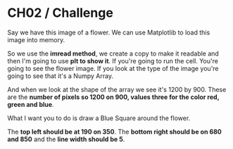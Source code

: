 # CH02 / Challenge

Say we have this image of a flower. We can use Matplotlib to load this image into memory. 

So we use the **imread method**, we create a copy to make it readable and then I'm going to use **plt to show it**. If you're going to run the cell. You're going to see the flower image. If you look at the type of the image you're going to see that it's a Numpy Array. 

And when we look at the shape of the array we see it's 1200 by 900. These are the **number of pixels so 1200 on 900, values three for the color red, green and blue**. 

What I want you to do is draw a Blue Square around the flower.

The **top left should be at 190 on 350**. The **bottom right should be on 680 and 850** and the **line width should be 5**.
